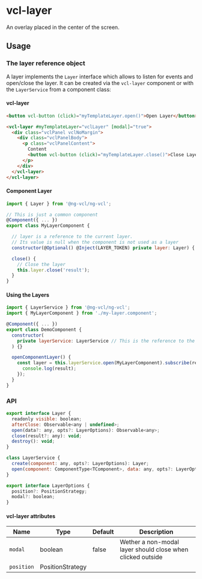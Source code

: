 # vcl-layer

An overlay placed in the center of the screen.

## Usage

### The layer reference object

A layer implements the `Layer` interface which allows to listen for events and open/close the layer.
It can be created via the `vcl-layer` component or with the `LayerService` from a component class:

#### vcl-layer

```html
<button vcl-button (click)="myTemplateLayer.open()">Open Layer</button>

<vcl-layer #myTemplateLayer="vclLayer" [modal]="true">
  <div class="vclPanel vclNoMargin">
    <div class="vclPanelBody">
      <p class="vclPanelContent">
        Content
        <button vcl-button (click)="myTemplateLayer.close()">Close Layer</button>
      </p>
    </div>
  </vcl-layer>
</vcl-layer>
```

#### Component Layer

```js
import { Layer } from '@ng-vcl/ng-vcl';

// This is just a common component
@Component({ ... })
export class MyLayerComponent {

  // layer is a reference to the current layer.
  // Its value is null when the component is not used as a layer
  constructor(@Optional() @Inject(LAYER_TOKEN) private layer: Layer) { }

  close() {
    // Close the layer
    this.layer.close('result');
  }
}
```

#### Using the Layers

```js
import { LayerService } from '@ng-vcl/ng-vcl';
import { MyLayerComponent } from './my-layer.component';

@Component({ ... })
export class DemoComponent {
  constructor(
    private layerService: LayerService // This is the reference to the component layer
  ) {}

  openComponentLayer() {
    const layer = this.layerService.open(MyLayerComponent).subscribe(result => {
      console.log(result);
    });
  }
}
```

### API

```js
export interface Layer {
  readonly visible: boolean;
  afterClose: Observable<any | undefined>;
  open(data?: any, opts?: LayerOptions): Observable<any>;
  close(result?: any): void;
  destroy(): void;
}

class LayerService {
  create(component: any, opts?: LayerOptions): Layer;
  open(component: ComponentType<TComponent>, data: any, opts?: LayerOptions): Layer;
}

export interface LayerOptions {
  position?: PositionStrategy;
  modal?: boolean;
}

```

#### vcl-layer attributes

| Name                | Type                 | Default  | Description
| ------------        | -----------          | -------- |--------------
| `modal`             | boolean              | false    | Wether a non-modal layer should close when clicked outside
| `position`          | PositionStrategy     |          | 
